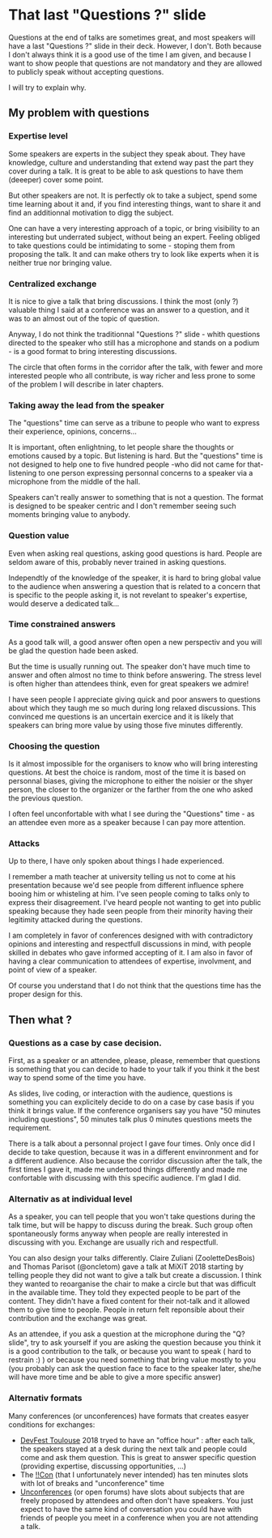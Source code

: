 
# That last "Questions ?" slide 

Questions at the end of talks are sometimes great, and most speakers will have a last "Questions ?" slide in their deck. However, I don't. Both because I don't always think it is a good use of the time I am given, and because I want to show people that questions are not mandatory and they are allowed to publicly speak without accepting questions.

I will try to explain why.


## My problem with questions


### Expertise level

Some speakers are experts in the subject they speak about. They have knowledge, culture and understanding that extend way past the part they cover during a talk. It is great to be able to ask questions to have them (deeeper) cover some point.

But other speakers are not. It is perfectly ok to take a subject, spend some time learning about it and, if you find interesting things, want to share it and find an additionnal motivation to digg the subject.

One can have a very interesting approach of a topic, or bring visibility to an interesting but underrated subject, without being an expert. Feeling obliged to take questions could be intimidating to some - stoping them from proposing the talk. It and can make others try to look like experts when it is neither true nor bringing value.


### Centralized exchange

It is nice to give a talk that bring discussions. I think the most (only ?) valuable thing I said at a conference was an answer to a question, and it was to an almost out of the topic of question.

Anyway, I do not think the traditionnal "Questions ?" slide - whith questions directed to the speaker who still has a microphone and stands on a podium - is a good format to bring interesting discussions.

The circle that often forms in the corridor after the talk, with fewer and more interested people who all contribute, is way richer and less prone to some of the problem I will describe in later chapters.


### Taking away the lead from the speaker

The "questions" time can serve as a tribune to people who want to express their experience, opinions, concerns...

It is important, often enlightning, to let people share the thoughts or emotions caused by a topic. But listening is hard. But the "questions" time is not designed to help one to five hundred people -who did not came for that- listening to one person expressing personnal concerns to a speaker via a microphone from the middle of the hall.

Speakers can't really answer to something that is not a question. The format is designed to be speaker centric and I don't remember seeing such moments bringing value to anybody.


### Question value

Even when asking real questions, asking good questions is hard. People are seldom aware of this, probably never trained in asking questions.

Independtly of the knowledge of the speaker, it is hard to bring global value to the audience when answering a question that is related to a concern that is specific to the people asking it, is not revelant to speaker's expertise, would deserve a dedicated talk...


### Time constrained answers

As a good talk will, a good answer often open a new perspectiv and you will be glad the question hade been asked.

But the time is usually running out. The speaker don't have much time to answer and often almost no time to think before answering. The stress level is often higher than attendees think, even for great speakers we admire!

I have seen people I appreciate giving quick and poor answers to questions about which they taugh me so much during long relaxed discussions. This convinced me questions is an uncertain exercice and it is likely that speakers can bring more value by using those five minutes differently.


### Choosing the question

Is it almost impossible for the organisers to know who will bring interesting questions. At best the choice is random, most of the time it is based on personnal biases, giving the microphone to either the noisier or the shyer person, the closer to the organizer or the farther from the one who asked the previous question.

I often feel unconfortable with what I see during the "Questions" time - as an attendee even more as a speaker because I can pay more attention. 


### Attacks

Up to there, I have only spoken about things I hade experienced.

I remember a math teacher at university telling us not to come at his presentation because we'd see people from different influence sphere booing him or whisteling at him. I've seen people coming to talks only to express their disagreement. I've heard people not wanting to get into public speaking because they hade seen people from their minority having their legitimity attacked during the questions.

I am completely in favor of conferences designed with with contradictory opinions and interesting and respectfull discussions in mind, with people skilled in debates who gave informed accepting of it. I am also in favor of having a clear communication to attendees of expertise, involvment, and point of view of a speaker.

Of course you understand that I do not think that the questions time has the proper design for this.


## Then what ?


### Questions as a case by case decision.

First, as a speaker or an attendee, please, please, remember that questions is something that you can decide to hade to your talk if you think it the best way to spend some of the time you have.

As slides, live coding, or interaction with the audience, questions is something you can explicitely decide to do on a case by case basis if you think it brings value. If the conference organisers say you have "50 minutes including questions", 50 minutes talk plus 0 minutes questions meets the requirement. 

There is a talk about a personnal project I gave four times. Only once did I decide to take question, because it was in a different envinronment and for a different audience. Also because the corridor discussion after the talk, the first times I gave it, made me undertood things differently and made me confortable with discussing with this specific audience. I'm glad I did.


### Alternativ as at individual level

As a speaker, you can tell people that you won't take questions during the talk time, but will be happy to discuss during the break. Such group often spontaneously forms anyway when people are really interested in discussing with you. Exchange are usually rich and respectfull.

You can also design your talks differently. Claire Zuliani (ZooletteDesBois) and Thomas Parisot (@oncletom) gave a talk at MiXiT 2018 starting by telling people they did not want to give a talk but create a discussion. I think they wanted to reoarganise the chair to make a circle but that was difficult in the available time. They told they expected people to be part of the content. They didn't have a fixed content for their not-talk and it allowed them to give time to people. People in return felt reponsible about their contribution and the exchange was great.

As an attendee, if you ask a question at the microphone during the "Q? slide", try to ask yourself if you are asking the question because you think it is a good contribution to the talk, or because you want to speak ( hard to restrain :) ) or because you need something that bring value mostly to you (you probably can ask the question face to face to the speaker later, she/he will have more time and be able to give a more specific answer)


### Alternativ formats


Many conferences (or unconferences) have formats that creates easyer conditions for exchanges:
- [DevFest Toulouse](https://devfesttoulouse.fr/) 2018 tryed to have an "office hour" : after each talk, the speakers stayed at a desk during the next talk and people could come and ask them question. This is great to answer specific question (providing expertise, discussing opportunities, ...)
- The [!!Con](http://bangbangcon.com/) (that I unfortunately never intended) has ten minutes slots with lot of breaks and "unconference" time
- [Unconferences](https://en.wikipedia.org/wiki/Unconference) (or open forums) have slots about subjects that are freely proposed by attendees and often don't have speakers. You just expect to have the same kind of conversation you could have with friends of people you meet in a conference when you are not attending a talk.
